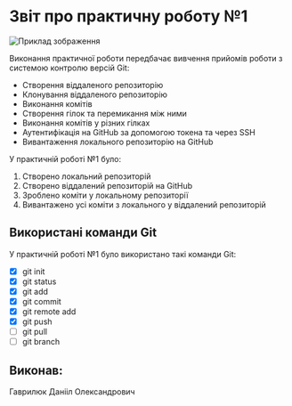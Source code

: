 # Звіт про практичну роботу №1

![Приклад зображення](https://media.ztu.edu.ua/wp-content/uploads/2020/02/Group-6-1-1536x465.png)

Виконання практичної роботи передбачає вивчення прийомів роботи з системою контролю версій Git:

- Створення віддаленого репозиторію
- Клонування віддаленого репозиторію
- Виконання комітів
- Створення гілок та перемикання між ними
- Виконання комітів у різних гілках
- Аутентифікація на GitHub за допомогою токена та через SSH
- Вивантаження локального репозиторію на GitHub

У практичній роботі №1 було:

1. Створено локальний репозиторій
2. Створено віддалений репозиторій на GitHub
3. Зроблено коміти у локальному репозиторії
4. Вивантажено усі коміти з локального у віддалений репозиторій

## Використані команди Git

У практичній роботі №1 було використано такі команди Git:

- [X] git init
- [X] git status
- [X] git add
- [X] git commit
- [X] git remote add
- [X] git push
- [ ] git pull
- [ ] git branch

## Виконав:

Гаврилюк Данііл Олександрович